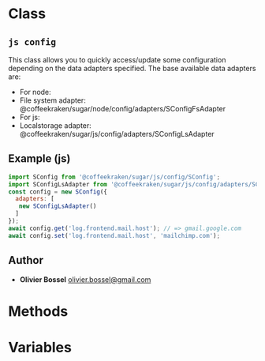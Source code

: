 
# Class


## ```js config ```


This class allows you to quickly access/update some configuration depending on the data adapters specified.
The base available data adapters are:
- For node:
- File system adapter: @coffeekraken/sugar/node/config/adapters/SConfigFsAdapter
- For js:
- Localstorage adapter: @coffeekraken/sugar/js/config/adapters/SConfigLsAdapter



## Example (js)

```js
import SConfig from '@coffeekraken/sugar/js/config/SConfig';
import SConfigLsAdapter from '@coffeekraken/sugar/js/config/adapters/SConfigLsAdapter';
const config = new SConfig({
  adapters: [
   new SConfigLsAdapter()
  ]
});
await config.get('log.frontend.mail.host'); // => gmail.google.com
await config.set('log.frontend.mail.host', 'mailchimp.com');
```


## Author
- **Olivier Bossel** <a href="mailto:olivier.bossel@gmail.com">olivier.bossel@gmail.com</a> 


# Methods



# Variables


